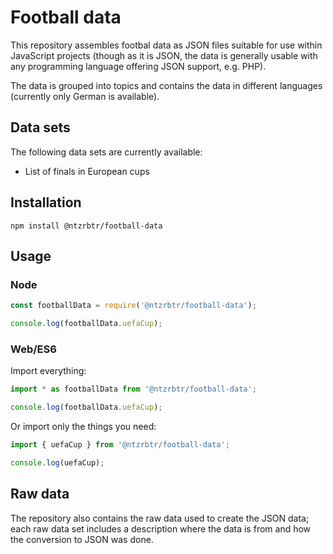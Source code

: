 # Football data

This repository assembles footbal data as JSON files suitable for use within JavaScript projects (though as it is JSON, the data is generally usable with any programming language offering JSON support, e.g. PHP).

The data is grouped into topics and contains the data in different languages (currently only German is available).


## Data sets

The following data sets are currently available:

- List of finals in European cups


## Installation

`npm install @ntzrbtr/football-data`


## Usage


### Node

```javascript
const footballData = require('@ntzrbtr/football-data');

console.log(footballData.uefaCup);
```


### Web/ES6

Import everything:

```javascript
import * as footballData from '@ntzrbtr/football-data';

console.log(footballData.uefaCup);
```

Or import only the things you need:

```javascript
import { uefaCup } from '@ntzrbtr/football-data';

console.log(uefaCup);
```


## Raw data

The repository also contains the raw data used to create the JSON data; each raw data set includes a description where the data is from and how the conversion to JSON was done.
